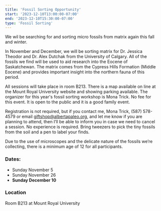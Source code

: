 ```yaml
---
title: 'Fossil Sorting Opportunity'
start: '2023-12-10T13:00:00-07:00'
end: '2023-12-10T15:30:00-07:00'
type: 'Fossil Sorting'
---
```


We wil be searching for and sorting micro fossils from matrix again this fall and winter.

In November and December, we will be sorting matrix for Dr. Jessica Theodor and Dr. Alex Dutchak from the University of Calgary. All of the fossils we find will be used to aid research into the Eocene of Saskatchewan. The matrix comes from the Cypress Hills Formation (Middle Eocene) and provides important insight into the northern fauna of this period.

All sessions will take place in room B213. There is a map available on line at the Mount Royal University website and showing parking available. The organizer for this year's fossil sorting workshop is Mona Trick.
No fee for this event. It is open to the public and it is a good family event.

Registration is not required, but if you contact me, Mona Trick, (587) 578-4579 or email giftshop@albertapaleo.org, and let me know if you are planning to attend, then I’ll be able to inform you in case we need to cancel a session. No experience is required. Bring tweezers to pick the tiny fossils from the soil and a pen to label your finds.

Due to the use of microscopes and the delicate nature of the fossils we’re collecting, there is a minimum age of 12 for all participants.

### Dates:

- Sunday November 5
- Sunday November 26
- **Sunday December 10**

### Location

Room B213 at Mount Royal University
